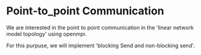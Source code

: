 # Point-to_point Communication

We are interested in the point to point communication in the 'linear network model topology' using openmpi.

For this purpuse, we will implement 'blocking Send and non-blocking send'.  

 
